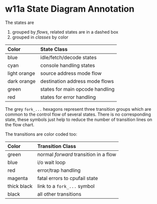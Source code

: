 # w11a State Diagram Annotation

The states are 
  1. grouped by _flows_, related states are in a dashed box
  2. grouped in _classes_ by color

| Color | State Class |
| :---- | :---------- |
| blue         | idle/fetch/decode states |
| cyan         | console handling states |
| light orange | source address mode flow |
| dark orange  | destination address mode flows |
| green        | states for main opcode handling |
| red          | states for error handling |

The grey `fork_...` hexagons represent three transition groups which are 
common to the control flow of several states. There is no corresponding 
state, these symbols just help to reduce the number of transition lines 
on the flow chart.

The transitions are color coded too:

| Color | Transition Class |
| :---- | :--------------- |
| green       | normal _forward_ transition in a flow |
| blue        | i/o wait loop |
| red         | error/trap handling |
| magenta     | fatal errors to cpufail state |
| thick black | link to a `fork_...` symbol |
| black       | all other transitions |
